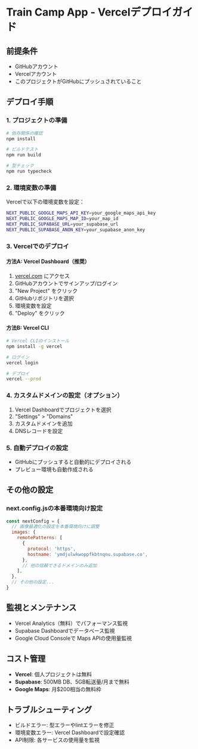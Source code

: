 # Train Camp App - Vercelデプロイガイド

## 前提条件
- GitHubアカウント
- Vercelアカウント
- このプロジェクトがGitHubにプッシュされていること

## デプロイ手順

### 1. プロジェクトの準備
```bash
# 依存関係の確認
npm install

# ビルドテスト
npm run build

# 型チェック
npm run typecheck
```

### 2. 環境変数の準備
Vercelで以下の環境変数を設定：

```bash
NEXT_PUBLIC_GOOGLE_MAPS_API_KEY=your_google_maps_api_key
NEXT_PUBLIC_GOOGLE_MAPS_MAP_ID=your_map_id
NEXT_PUBLIC_SUPABASE_URL=your_supabase_url
NEXT_PUBLIC_SUPABASE_ANON_KEY=your_supabase_anon_key
```

### 3. Vercelでのデプロイ

#### 方法A: Vercel Dashboard（推奨）
1. [vercel.com](https://vercel.com) にアクセス
2. GitHubアカウントでサインアップ/ログイン
3. "New Project" をクリック
4. GitHubリポジトリを選択
5. 環境変数を設定
6. "Deploy" をクリック

#### 方法B: Vercel CLI
```bash
# Vercel CLIのインストール
npm install -g vercel

# ログイン
vercel login

# デプロイ
vercel --prod
```

### 4. カスタムドメインの設定（オプション）
1. Vercel Dashboardでプロジェクトを選択
2. "Settings" > "Domains"
3. カスタムドメインを追加
4. DNSレコードを設定

### 5. 自動デプロイの設定
- GitHubにプッシュすると自動的にデプロイされる
- プレビュー環境も自動作成される

## その他の設定

### next.config.jsの本番環境向け設定
```javascript
const nextConfig = {
  // 画像最適化の設定を本番環境向けに調整
  images: {
    remotePatterns: [
      {
        protocol: 'https',
        hostname: 'ymdjulwkwoppfkbtnqnu.supabase.co',
      },
      // 他の信頼できるドメインのみ追加
    ],
  },
  // その他の設定...
}
```

## 監視とメンテナンス
- Vercel Analytics（無料）でパフォーマンス監視
- Supabase Dashboardでデータベース監視
- Google Cloud Consoleで Maps APIの使用量監視

## コスト管理
- **Vercel**: 個人プロジェクトは無料
- **Supabase**: 500MB DB、5GB転送量/月まで無料
- **Google Maps**: 月$200相当の無料枠

## トラブルシューティング
- ビルドエラー: 型エラーやlintエラーを修正
- 環境変数エラー: Vercel Dashboardで設定確認
- API制限: 各サービスの使用量を監視
